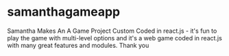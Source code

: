 # samanthagameapp
Samantha Makes An A Game Project Custom Coded in react.js - it's fun to play the game with multi-level options and it's a web game coded in react.js with many great features and modules. Thank you  
